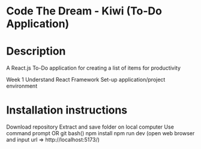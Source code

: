 # Code The Dream - Kiwi (To-Do Application)

# Description
A React.js To-Do application for creating a list of items for productivity

Week 1
Understand React Framework
Set-up application/project environment

# Installation instructions
Download repository
Extract and save folder on local computer
Use command prompt OR git bash()
npm install
npm run dev (open web browser and input url => http://localhost:5173/)
